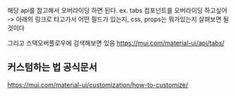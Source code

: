 해당 api를 참고해서 오버라이딩 하면 된다.
 ex. tabs 컴포넌트를 오버라이딩 하고싶어
 -> 아래의 링크로 타고가서 어떤 필드가 있는지, css, props는 뭐가있는지 살펴보면 될 것이다

 그리고 스택오버플로우에 검색해보면 있음
 https://mui.com/material-ui/api/tabs/

 ## 커스텀하는 법 공식문서
 https://mui.com/material-ui/customization/how-to-customize/